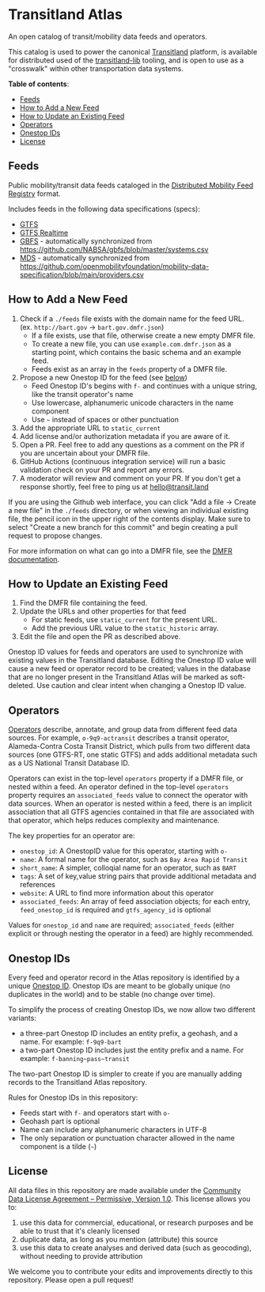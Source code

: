 <!-- omit in toc -->
# Transitland Atlas

An open catalog of transit/mobility data feeds and operators.

This catalog is used to power the canonical [Transitland](https://transit.land) platform, is available for distributed used of the [transitland-lib](https://github.com/interline-io/transitland-lib) tooling, and is open to use as a "crosswalk" within other transportation data systems.

**Table of contents**:

<!-- TOC created and updated by VSCode Markdown All in One extension -->
- [Feeds](#feeds)
- [How to Add a New Feed](#how-to-add-a-new-feed)
- [How to Update an Existing Feed](#how-to-update-an-existing-feed)
- [Operators](#operators)
- [Onestop IDs](#onestop-ids)
- [License](#license)

## Feeds

Public mobility/transit data feeds cataloged in the [Distributed Mobility Feed Registry](https://github.com/transitland/distributed-mobility-feed-registry) format.

Includes feeds in the following data specifications (specs):

- [GTFS](https://gtfs.org/reference/static)
- [GTFS Realtime](https://gtfs.org/reference/realtime/v2/)
- [GBFS](https://github.com/NABSA/gbfs) - automatically synchronized from https://github.com/NABSA/gbfs/blob/master/systems.csv
- [MDS](https://github.com/openmobilityfoundation/mobility-data-specification) - automatically synchronized from https://github.com/openmobilityfoundation/mobility-data-specification/blob/main/providers.csv

## How to Add a New Feed

1. Check if a `./feeds` file exists with the domain name for the feed URL. (ex. `http://bart.gov` -> `bart.gov.dmfr.json`)
    * If a file exists, use that file, otherwise create a new empty DMFR file.
    * To create a new file, you can use `example.com.dmfr.json` as a starting point, which contains the basic schema and an example feed.
    * Feeds exist as an array in the `feeds` property of a DMFR file.
2. Propose a new Onestop ID for the feed (see [below](#onestop-ids))
    * Feed Onestop ID's begins with `f-` and continues with a unique string, like the transit operator's name
    * Use lowercase, alphanumeric unicode characters  in the name component
    * Use `~` instead of spaces or other punctuation
3. Add the appropriate URL to `static_current`
4. Add license and/or authorization metadata if you are aware of it.
5. Open a PR. Feel free to add any questions as a comment on the PR if you are uncertain about your DMFR file.
6. GitHub Actions (continuous integration service) will run a basic validation check on your PR and report any errors.
7. A moderator will review and comment on your PR. If you don't get a response shortly, feel free to ping us at [hello@transit.land](mailto:hello@transit.land)

If you are using the Github web interface, you can click "Add a file -> Create a new file" in the `./feeds` directory, or when viewing an individual existing file, the pencil icon in the upper right of the contents display. Make sure to select "Create a new branch for this commit" and begin creating a pull request to propose changes.

For more information on what can go into a DMFR file, see the [DMFR documentation](https://github.com/transitland/distributed-mobility-feed-registry).

## How to Update an Existing Feed

1. Find the DMFR file containing the feed.
2. Update the URLs and other properties for that feed
    * For static feeds, use `static_current` for the present URL.
    * Add the previous URL value to the `static_historic` array.
3. Edit the file and open the PR as described above.

Onestop ID values for feeds and operators are used to synchronize with existing values in the Transitland database. Editing the Onestop ID value will cause a new feed or operator record to be created; values in the database that are no longer present in the Transitland Atlas will be marked as soft-deleted. Use caution and clear intent when changing a Onestop ID value.

## Operators

[Operators](https://transit.land/operators) describe, annotate, and group data from different feed data sources. For example, `o-9q9-actransit` describes a transit operator, Alameda-Contra Costa Transit District, which pulls from two different data sources (one GTFS-RT, one static GTFS) and adds additional metadata such as a US National Transit Database ID.

Operators can exist in the top-level `operators` property if a DMFR file, or nested within a feed. An operator defined in the top-level `operators` property requires an `associated_feeds` value to connect the operator with data sources. When an operator is nested within a feed, there is an implicit association that all GTFS agencies contained in that file are associated with that operator, which helps reduces complexity and maintenance.

The key properties for an operator are:
* `onestop_id`: A OnestopID value for this operator, starting with `o-`
* `name`: A formal name for the operator, such as `Bay Area Rapid Transit`
* `short_name`: A simpler, colloqial name for an operator, such as `BART`
* `tags`: A set of key,value string pairs that provide additional metadata and references
* `website`: A URL to find more information about this operator
* `associated_feeds`: An array of feed association objects; for each entry, `feed_onestop_id` is required and `gtfs_agency_id` is optional

Values for `onestop_id` and `name` are required; `associated_feeds` (either explicit or through nesting the operator in a feed) are highly recommended.

## Onestop IDs

Every feed and operator record in the Atlas repository is identified by a unique [Onestop ID](https://transit.land/documentation/onestop-id-scheme/). Onestop IDs are meant to be globally unique (no duplicates in the world) and to be stable (no change over time).

To simplify the process of creating Onestop IDs, we now allow two different variants:

- a three-part Onestop ID includes an entity prefix, a geohash, and a name. For example: `f-9q9-bart`
- a two-part Onestop ID includes just the entity prefix and a name. For example: `f-banning~pass~transit`

The two-part Onestop ID is simpler to create if you are manually adding records to the Transitland Atlas repository.

Rules for Onestop IDs in this repository:

- Feeds start with `f-` and operators start with `o-`
- Geohash part is optional
- Name can include any alphanumeric characters in UTF-8
- The only separation or punctuation character allowed in the name component is a tilde (`~`)

## License

All data files in this repository are made available under the [Community Data License Agreement – Permissive, Version 1.0](LICENSE.txt). This license allows you to:

1. use this data for commercial, educational, or research purposes and be able to trust that it's cleanly licensed
2. duplicate data, as long as you mention (attribute) this source
3. use this data to create analyses and derived data (such as geocoding), without needing to provide attribution

We welcome you to contribute your edits and improvements directly to this repository. Please open a pull request!
